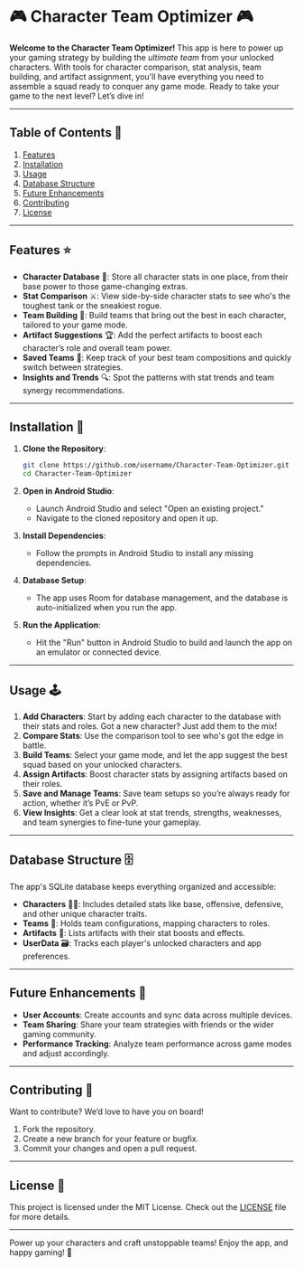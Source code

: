 # 🎮 Character Team Optimizer 🎮

**Welcome to the Character Team Optimizer!** This app is here to power up your gaming strategy by building the *ultimate team* from your unlocked characters. With tools for character comparison, stat analysis, team building, and artifact assignment, you'll have everything you need to assemble a squad ready to conquer any game mode. Ready to take your game to the next level? Let’s dive in!

---

## Table of Contents 📜

1. [Features](#features-⭐)
2. [Installation](#installation-📲)
3. [Usage](#usage-🕹️)
4. [Database Structure](#database-structure-🗄️)
5. [Future Enhancements](#future-enhancements-🔮)
6. [Contributing](#contributing-👥)
7. [License](#license-📜)

---

## Features ⭐

- **Character Database** 🧙: Store all character stats in one place, from their base power to those game-changing extras.
- **Stat Comparison** ⚔️: View side-by-side character stats to see who's the toughest tank or the sneakiest rogue.
- **Team Building** 🤝: Build teams that bring out the best in each character, tailored to your game mode.
- **Artifact Suggestions** 🏆: Add the perfect artifacts to boost each character’s role and overall team power.
- **Saved Teams** 💾: Keep track of your best team compositions and quickly switch between strategies.
- **Insights and Trends** 🔍: Spot the patterns with stat trends and team synergy recommendations.

---

## Installation 📲

1. **Clone the Repository**:
   ```bash
   git clone https://github.com/username/Character-Team-Optimizer.git
   cd Character-Team-Optimizer
   ```

2. **Open in Android Studio**:
   - Launch Android Studio and select "Open an existing project."
   - Navigate to the cloned repository and open it up.

3. **Install Dependencies**:
   - Follow the prompts in Android Studio to install any missing dependencies.

4. **Database Setup**:
   - The app uses Room for database management, and the database is auto-initialized when you run the app.

5. **Run the Application**:
   - Hit the "Run" button in Android Studio to build and launch the app on an emulator or connected device.

---

## Usage 🕹️

1. **Add Characters**: Start by adding each character to the database with their stats and roles. Got a new character? Just add them to the mix!
2. **Compare Stats**: Use the comparison tool to see who's got the edge in battle.
3. **Build Teams**: Select your game mode, and let the app suggest the best squad based on your unlocked characters.
4. **Assign Artifacts**: Boost character stats by assigning artifacts based on their roles.
5. **Save and Manage Teams**: Save team setups so you’re always ready for action, whether it’s PvE or PvP.
6. **View Insights**: Get a clear look at stat trends, strengths, weaknesses, and team synergies to fine-tune your gameplay.

---

## Database Structure 🗄️

The app's SQLite database keeps everything organized and accessible:

- **Characters** 🧑‍🎤: Includes detailed stats like base, offensive, defensive, and other unique character traits.
- **Teams** 👥: Holds team configurations, mapping characters to roles.
- **Artifacts** 🏺: Lists artifacts with their stat boosts and effects.
- **UserData** 🗃️: Tracks each player's unlocked characters and app preferences.

---

## Future Enhancements 🔮

- **User Accounts**: Create accounts and sync data across multiple devices.
- **Team Sharing**: Share your team strategies with friends or the wider gaming community.
- **Performance Tracking**: Analyze team performance across game modes and adjust accordingly.

---

## Contributing 👥

Want to contribute? We’d love to have you on board!

1. Fork the repository.
2. Create a new branch for your feature or bugfix.
3. Commit your changes and open a pull request.

---

## License 📜

This project is licensed under the MIT License. Check out the [LICENSE](LICENSE) file for more details.

---

Power up your characters and craft unstoppable teams! Enjoy the app, and happy gaming! 🎉